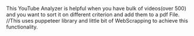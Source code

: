 This YouTube Analyzer is helpful when you have bulk of videos(over 500) and you want to sort it on different criterion and add them to a pdf File.
//This uses puppeteer library and little bit of WebScrapping to achieve this functionality.
